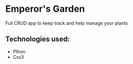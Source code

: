 # Emperor's Garden

Full CRUD app  to keep track and help manage your plants

## Technologies used:
* Pthon
* Css3
